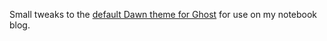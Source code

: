 Small tweaks to the [default Dawn theme for Ghost](https://github.com/TryGhost/Dawn) for use on my notebook blog.
